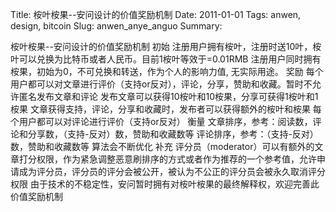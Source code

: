 Title: 桉叶桉果--安问设计的价值奖励机制
Date: 2011-01-01
Tags: anwen, design, bitcoin
Slug: anwen_anye_anguo
Summary: 


桉叶桉果--安问设计的价值奖励机制
初始
注册用户拥有桉叶，注册时送10叶，桉叶可以兑换为比特币或者人民币。目前1桉叶等效于=0.01RMB
注册用户同时拥有桉果，初始为0，不可兑换和转送，作为个人的影响力值, 无实际用途。
奖励
每个用户都可以对文章进行评价（支持or反对），评论，分享，赞助和收藏。暂时不允许匿名发布文章和评论
发布文章可以获得10桉叶和10桉果，分享可获得1桉叶和1桉果
文章获得支持，评论，分享和收藏时，发布者可以获得额外的桉叶和桉果
每个用户都可以对评论进行评价（支持or反对）
衡量
文章排序，参考：阅读数，评论和分享数，（支持-反对）数，赞助和收藏数等
评论排序，参考：（支持-反对）数，赞助和收藏数等
算法会不断优化
补充
评分员（moderator）可以有额外的文章打分权限，作为紧急调整恶意刷排序的方式或者作为推荐的一个参考值，允许申请成为评分员，评分员的评分会被公开，被认为不公正的评分员会被永久取消评分权限
由于技术的不稳定性，安问暂时拥有对桉叶桉果的最终解释权，欢迎完善此价值奖励机制

